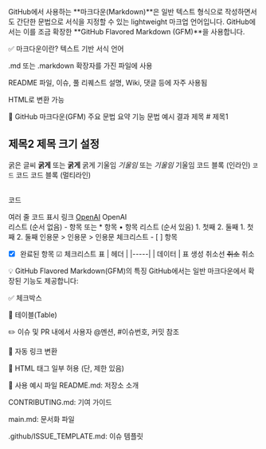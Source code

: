 GitHub에서 사용하는 **마크다운(Markdown)**은 일반 텍스트 형식으로 작성하면서도 간단한 문법으로 서식을 지정할 수 있는 lightweight 마크업 언어입니다. GitHub에서는 이를 조금 확장한 **GitHub Flavored Markdown (GFM)**을 사용합니다.

✅ 마크다운이란?
텍스트 기반 서식 언어

.md 또는 .markdown 확장자를 가진 파일에 사용

README 파일, 이슈, 풀 리퀘스트 설명, Wiki, 댓글 등에 자주 사용됨

HTML로 변환 가능

🔹 GitHub 마크다운(GFM) 주요 문법 요약
기능	문법 예시	결과
제목	# 제목1
## 제목2	제목 크기 설정
굵은 글씨	**굵게** 또는 __굵게__	굵게
기울임	*기울임* 또는 _기울임_	기울임
코드 블록 (인라인)	`코드`	코드
코드 블록 (멀티라인)	<pre><br>코드<br></pre>여러 줄 코드 표시
링크	[OpenAI](https://openai.com)	OpenAI	
리스트 (순서 없음)	- 항목 또는 * 항목	• 항목
리스트 (순서 있음)	1. 첫째
2. 둘째	1. 첫째
2. 둘째
인용문	> 인용문	> 인용문
체크리스트	- [ ] 항목
- [x] 완료된 항목	☑ 체크리스트
표	| 헤더 |
|-----|
| 데이터 |	표 생성
취소선	~~취소~~	취소

💡 GitHub Flavored Markdown(GFM)의 특징
GitHub에서는 일반 마크다운에서 확장된 기능도 제공합니다:

✅ 체크박스

🎨 테이블(Table)

✏️ 이슈 및 PR 내에서 사용자 @멘션, #이슈번호, 커밋 참조

🔄 자동 링크 변환

📌 HTML 태그 일부 허용 (단, 제한 있음)

📁 사용 예시 파일
README.md: 저장소 소개

CONTRIBUTING.md: 기여 가이드

main.md: 문서화 파일

.github/ISSUE_TEMPLATE.md: 이슈 템플릿
